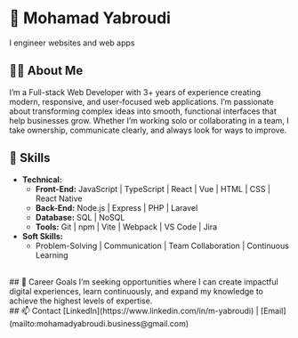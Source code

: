 # 👋 Mohamad Yabroudi
I engineer websites and web apps
<br>
## 👨‍💻 About Me
I’m a Full-stack Web Developer with 3+ years of experience creating modern, responsive, and user-focused web applications. I’m passionate about transforming complex ideas into smooth, functional interfaces that help businesses grow. Whether I’m working solo or collaborating in a team, I take ownership, communicate clearly, and always look for ways to improve.
<br>
## 🧠 Skills
- **Technical:**
  - **Front-End:** JavaScript | TypeScript | React | Vue | HTML | CSS | React Native
  - **Back-End:** Node.js | Express | PHP | Laravel
  - **Database:** SQL | NoSQL
  - **Tools:** Git | npm | Vite | Webpack | VS Code | Jira
- **Soft Skills:**
  - Problem-Solving | Communication | Team Collaboration | Continuous Learning
<br>
## 💼 Career Goals
I’m seeking opportunities where I can create impactful digital experiences, learn continuously, and expand my knowledge to achieve the highest levels of expertise.
<br>
## 📫 Contact
[LinkedIn](https://www.linkedin.com/in/m-yabroudi) | [Email](mailto:mohamadyabroudi.business@gmail.com)